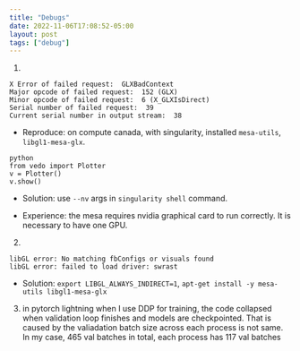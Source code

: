 ```yaml
---
title: "Debugs"
date: 2022-11-06T17:08:52-05:00
layout: post
tags: ["debug"]
---
```


1. 
```
X Error of failed request:  GLXBadContext
Major opcode of failed request:  152 (GLX)
Minor opcode of failed request:  6 (X_GLXIsDirect)
Serial number of failed request:  39
Current serial number in output stream:  38
```

- Reproduce: on compute canada, with singularity, installed `mesa-utils`, `libgl1-mesa-glx`. 
```
python
from vedo import Plotter
v = Plotter()
v.show()
```

- Solution: use `--nv` args in `singularity shell` command.

- Experience: the mesa requires nvidia graphical card to run correctly. It is necessary to have one GPU.

2. 
```
libGL error: No matching fbConfigs or visuals found
libGL error: failed to load driver: swrast
```

- Solution: `export LIBGL_ALWAYS_INDIRECT=1`, `apt-get install -y mesa-utils libgl1-mesa-glx`

3. in pytorch lightning when I use DDP for training, the code collapsed when validation loop finishes and models are checkpointed. That is caused by the valiadation batch size across each process is not same. In my case, 465 val batches in total, each process has 117 val batches
